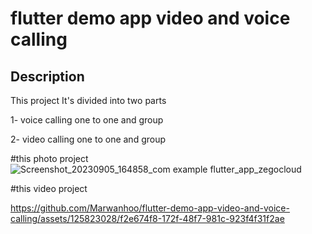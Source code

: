 # flutter demo app video and voice calling

## Description
This project It's divided into two parts

1- voice calling one to one and group

2- video calling one to one and group

#this photo project
![Screenshot_20230905_164858_com example flutter_app_zegocloud](https://github.com/Marwanhoo/flutter-demo-app-video-and-voice-calling/assets/125823028/b85aa55d-c4b9-4794-9e4f-bbb619e17fe6)

#this video project






https://github.com/Marwanhoo/flutter-demo-app-video-and-voice-calling/assets/125823028/f2e674f8-172f-48f7-981c-923f4f31f2ae

